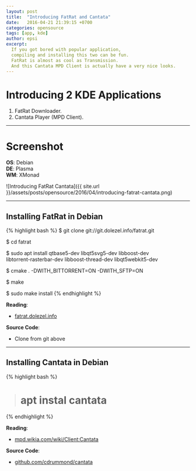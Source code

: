```yaml
---
layout: post
title:  "Introducing FatRat and Cantata"
date:   2016-04-21 21:39:15 +0700
categories: opensource
tags: [app, kde]
author: epsi
excerpt:
  If you got bored with popular application,
  compiling and installing this two can be fun.
  FatRat is almost as cool as Transmission.
  And this Cantata MPD Client is actually have a very nice looks.
---
```


# Introducing 2 KDE Applications

1. FatRat Downloader.
2. Cantata Player (MPD Client).

* * *

# Screenshot

**OS**: Debian<br>
**DE**: Plasma<br>
**WM**: XMonad<br>

![Introducing FatRat Cantata]({{ site.url }}/assets/posts/opensource/2016/04/introducing-fatrat-cantata.png)

* * *

## Installing FatRat in Debian 

{% highlight bash %}
 $ git clone git://git.dolezel.info/fatrat.git

 $ cd fatrat

 $ sudo apt install qtbase5-dev libqt5svg5-dev libboost-dev \
   libtorrent-rasterbar-dev libboost-thread-dev libqt5webkit5-dev

 $ cmake . -DWITH_BITTORRENT=ON -DWITH_SFTP=ON

 $ make

 $ sudo make install
{% endhighlight %}

**Reading**:<br>
* [fatrat.dolezel.info][site-fatrat]

**Source Code**:<br>
* Clone from git above

* * *

## Installing Cantata in Debian

{% highlight bash %}
># apt instal cantata
{% endhighlight %}

**Reading**:<br>
* [mpd.wikia.com/wiki/Client:Cantata][mpd-fatrat]

**Source Code**:<br>
* [github.com/cdrummond/cantata][github-fatrat]


[site-fatrat]: http://fatrat.dolezel.info/
[mpd-fatrat]: http://mpd.wikia.com/wiki/Client:Cantata
[github-fatrat]: https://github.com/cdrummond/cantata
